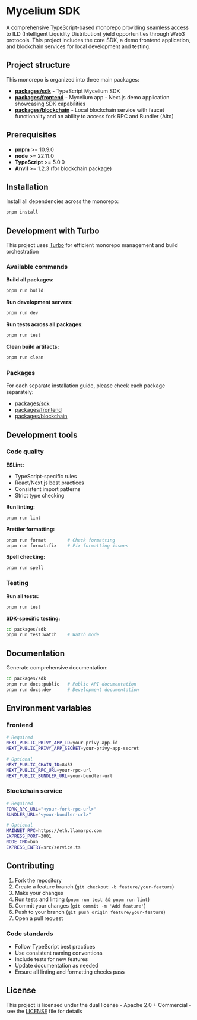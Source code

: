 # Mycelium SDK

A comprehensive TypeScript-based monorepo providing seamless access to ILD (Intelligent Liquidity Distribution) yield opportunities through Web3 protocols. This project includes the core SDK, a demo frontend application, and blockchain services for local development and testing.

## Project structure

This monorepo is organized into three main packages:

- **[packages/sdk](https://github.com/0xdeval/mycelium-sdk/blob/main/packages/sdk)** - TypeScript Mycelium SDK
- **[packages/frontend](https://github.com/0xdeval/mycelium-sdk/blob/main/packages/frontend)** - Mycelium app - Next.js demo application showcasing SDK capabilities
- **[packages/blockchain](https://github.com/0xdeval/mycelium-sdk/blob/main/packages/blockchain)** - Local blockchain service with faucet functionality and an ability to access fork RPC and Bundler (Alto)

## Prerequisites

- **pnpm** >= 10.9.0
- **node** >= 22.11.0
- **TypeScript** >= 5.0.0
- **Anvil** >= 1.2.3 (for blockchain package)

## Installation

Install all dependencies across the monorepo:

```bash
pnpm install
```

## Development with Turbo

This project uses [Turbo](https://turbo.build/) for efficient monorepo management and build orchestration

### Available commands

**Build all packages:**

```bash
pnpm run build
```

**Run development servers:**

```bash
pnpm run dev
```

**Run tests across all packages:**

```bash
pnpm run test
```

**Clean build artifacts:**

```bash
pnpm run clean
```

### Packages

For each separate installation guide, please check each package separately:

- [packages/sdk](https://github.com/0xdeval/mycelium-sdk/blob/main/packages/sdk/README.md)
- [packages/frontend](https://github.com/0xdeval/mycelium-sdk/blob/main/packages/frontend/README.md)
- [packages/blockchain](https://github.com/0xdeval/mycelium-sdk/blob/main/packages/blockchain/README.md)

## Development tools

### Code quality

**ESLint:**

- TypeScript-specific rules
- React/Next.js best practices
- Consistent import patterns
- Strict type checking

**Run linting:**

```bash
pnpm run lint
```

**Prettier formatting:**

```bash
pnpm run format        # Check formatting
pnpm run format:fix    # Fix formatting issues
```

**Spell checking:**

```bash
pnpm run spell
```

### Testing

**Run all tests:**

```bash
pnpm run test
```

**SDK-specific testing:**

```bash
cd packages/sdk
pnpm run test:watch    # Watch mode
```

## Documentation

Generate comprehensive documentation:

```bash
cd packages/sdk
pnpm run docs:public   # Public API documentation
pnpm run docs:dev      # Development documentation
```

## Environment variables

### Frontend

```bash
# Required
NEXT_PUBLIC_PRIVY_APP_ID=your-privy-app-id
NEXT_PUBLIC_PRIVY_APP_SECRET=your-privy-app-secret

# Optional
NEXT_PUBLIC_CHAIN_ID=8453
NEXT_PUBLIC_RPC_URL=your-rpc-url
NEXT_PUBLIC_BUNDLER_URL=your-bundler-url
```

### Blockchain service

```bash
# Required
FORK_RPC_URL="<your-fork-rpc-url>"
BUNDLER_URL="<your-bundler-url>"

# Optional
MAINNET_RPC=https://eth.llamarpc.com
EXPRESS_PORT=3001
NODE_CMD=bun
EXPRESS_ENTRY=src/service.ts
```

## Contributing

1. Fork the repository
2. Create a feature branch (`git checkout -b feature/your-feature`)
3. Make your changes
4. Run tests and linting (`pnpm run test && pnpm run lint`)
5. Commit your changes (`git commit -m 'Add feature'`)
6. Push to your branch (`git push origin feature/your-feature`)
7. Open a pull request

### Code standards

- Follow TypeScript best practices
- Use consistent naming conventions
- Include tests for new features
- Update documentation as needed
- Ensure all linting and formatting checks pass

## License

This project is licensed under the dual license - Apache 2.0 + Commercial - see the [LICENSE](https://github.com/0xdeval/mycelium-sdk/blob/main/LICENSE.md) file for details
